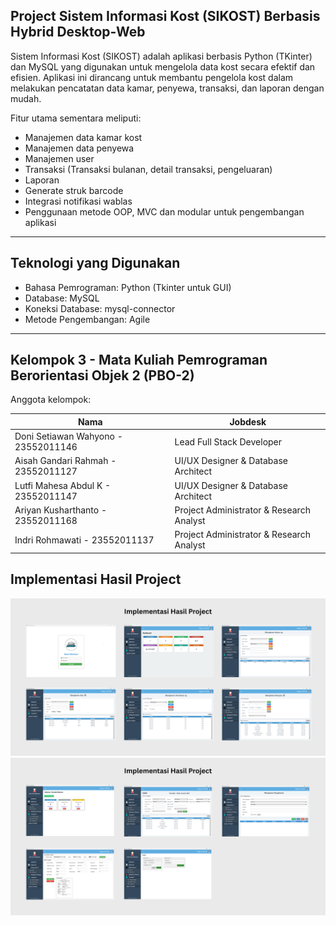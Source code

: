 ## Project Sistem Informasi Kost (SIKOST) Berbasis Hybrid Desktop-Web

Sistem Informasi Kost (SIKOST) adalah aplikasi berbasis Python (TKinter) dan MySQL yang digunakan untuk mengelola data kost secara efektif dan efisien. Aplikasi ini dirancang untuk membantu pengelola kost dalam melakukan pencatatan data kamar, penyewa, transaksi, dan laporan dengan mudah.

Fitur utama sementara meliputi:
- Manajemen data kamar kost
- Manajemen data penyewa
- Manajemen user
- Transaksi (Transaksi bulanan, detail transaksi, pengeluaran)
- Laporan
- Generate struk barcode
- Integrasi notifikasi wablas
- Penggunaan metode OOP, MVC dan modular untuk pengembangan aplikasi

---

## Teknologi yang Digunakan
- Bahasa Pemrograman: Python (Tkinter untuk GUI)
- Database: MySQL
- Koneksi Database: mysql-connector
- Metode Pengembangan: Agile

---

## Kelompok 3 - Mata Kuliah Pemrograman Berorientasi Objek 2 (PBO-2)

Anggota kelompok:

| Nama                                | Jobdesk                                  |
|-------------------------------------|------------------------------------------|
| Doni Setiawan Wahyono - 23552011146 | Lead Full Stack Developer                |
| Aisah Gandari Rahmah - 23552011127  | UI/UX Designer & Database Architect      |
| Lutfi Mahesa Abdul K - 23552011147  | UI/UX Designer & Database Architect      |
| Ariyan Kusharthanto - 23552011168   | Project Administrator & Research Analyst |
| Indri Rohmawati  -  23552011137     | Project Administrator & Research Analyst                                         |

## Implementasi Hasil Project

![pertama](image/1.png)
![kedua](image/2.png)
